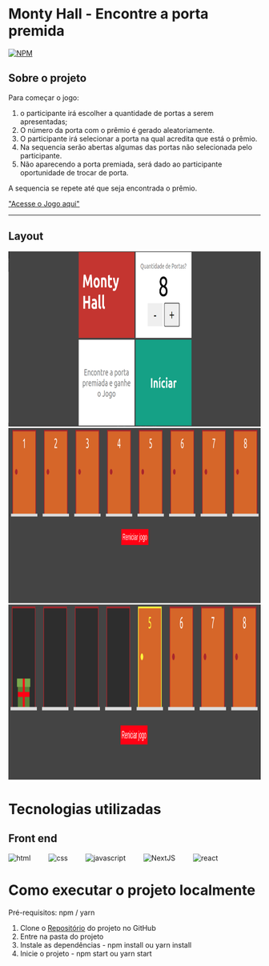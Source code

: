 # Monty Hall - Encontre a porta premida

[![NPM](https://img.shields.io/npm/l/react)](https://github.com/renatomak/monty-hall/blob/main/LICENSE)

## Sobre o projeto

Para começar o jogo:

1. o participante irá escolher a quantidade de portas a serem apresentadas;
2. O número da porta com o prêmio é gerado aleatoriamente.
3. O participante irá selecionar a porta na qual acredita que está o prêmio.
4. Na sequencia serão abertas algumas das portas não selecionada pelo participante.
5. Não aparecendo a porta premiada, será dado ao participante oportunidade de trocar de porta.

A sequencia se repete até que seja encontrada o prêmio.

["Acesse o Jogo aqui"](https://portapremiada.netlify.app/)

---


## Layout

<div  align="center">
  <img alt="layout" title="#layout Home" src="public/asserts/game.png" height="350"/>
  <img alt="layout" title="#layout Home" src="public/asserts/doors.png" height="350"/>
  <img alt="layout" title="#layout Home" src="public/asserts/door-gift.png" height="350" />
</div>

# Tecnologias utilizadas


## Front end

<img src="https://cdn.icon-icons.com/icons2/2415/PNG/512/html_original_wordmark_logo_icon_146478.png" alt="html" width="40" height="40" style="max-width:100%;" /> &nbsp; &nbsp; &nbsp; &nbsp;
<img src="https://cdn.icon-icons.com/icons2/2107/PNG/512/file_type_css_icon_130661.png" alt="css" width="40" height="40" style="max-width:100%;" /> &nbsp; &nbsp; &nbsp; &nbsp;
<img src="https://cdn.icon-icons.com/icons2/2108/PNG/512/javascript_icon_130900.png" alt="javascript" width="40" height="40" style="max-width:100%;" /> &nbsp; &nbsp; &nbsp; &nbsp;
<img src="https://upload.wikimedia.org/wikipedia/commons/thumb/8/8e/Nextjs-logo.svg/2560px-Nextjs-logo.svg.png" alt="NextJS" width="40" height="40" style="max-width:100%;" /> &nbsp; &nbsp; &nbsp; &nbsp;
<img src="https://cdn.icon-icons.com/icons2/2415/PNG/512/react_original_wordmark_logo_icon_146375.png" alt="react" width="40" height="40" style="max-width:100%;" /> &nbsp; &nbsp; &nbsp; &nbsp;


# Como executar o projeto localmente

Pré-requisitos:
npm / yarn


1. Clone o [Repositório](https://github.com/renatomak/monty-hall.git) do projeto no GitHub
2. Entre na pasta do projeto
3. Instale as dependências - npm install ou yarn install
4. Inicie o projeto - npm start ou yarn start
